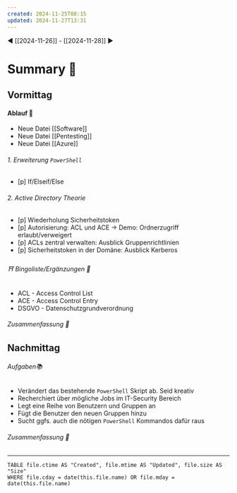 ```yaml
---
created: 2024-11-25T08:15
updated: 2024-11-27T13:31
---
```

◀ [[2024-11-26]] - [[2024-11-28]] ▶
# Summary 🐬
## Vormittag
#### Ablauf 🧭
* Neue Datei [[Software]]
* Neue Datei [[Pentesting]]
* Neue Datei [[Azure]]
###### 1. Erweiterung `PowerShell`
* [p] If/Elseif/Else
###### 2. Active Directory Theorie
* [p] Wiederholung Sicherheitstoken
* [p] Autorisierung: ACL und ACE
-> Demo: Ordnerzugriff erlaubt/verweigert
* [p] ACLs zentral verwalten: Ausblick Gruppenrichtlinien
* [p] Sicherheitstoken in der Domäne: Ausblick Kerberos
###### ⛩ Bingoliste/Ergänzungen 🐾
* ACL - Access Control List
* ACE - Access Control Entry
* DSGVO - Datenschutzgrundverordnung
###### Zusammenfassung 🐬

## Nachmittag
###### Aufgaben📚
* Verändert das bestehende `PowerShell` Skript ab. Seid kreativ
* Recherchiert über mögliche Jobs im IT-Security Bereich
* Legt eine Reihe von Benutzern und Gruppen an
* Fügt die Benutzer den neuen Gruppen hinzu
* Sucht ggfs. auch die nötigen `PowerShell` Kommandos dafür raus
###### Zusammenfassung 🐬

---
```dataview
TABLE file.ctime AS "Created", file.mtime AS "Updated", file.size AS "Size" 
WHERE file.cday = date(this.file.name) OR file.mday = date(this.file.name) 
```
